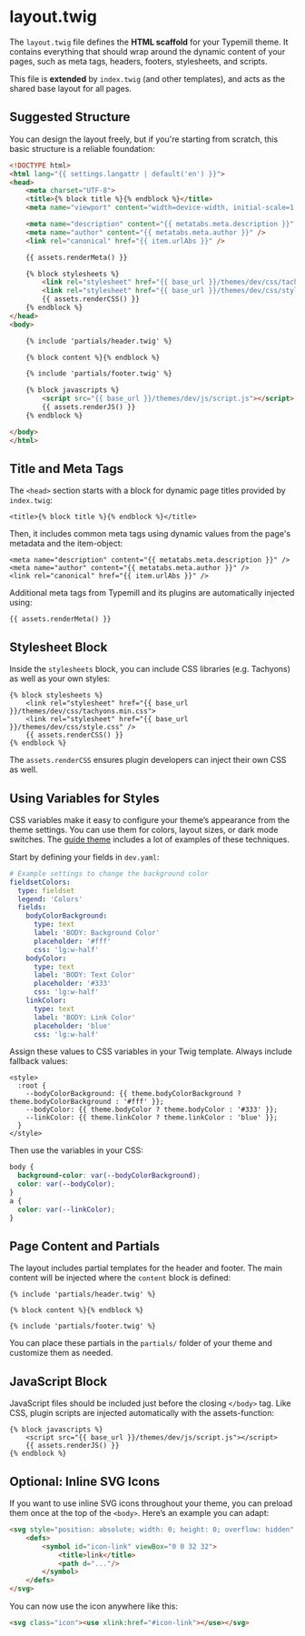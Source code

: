 # layout.twig

The `layout.twig` file defines the **HTML scaffold** for your Typemill theme. It contains everything that should wrap around the dynamic content of your pages, such as meta tags, headers, footers, stylesheets, and scripts.

This file is **extended** by `index.twig` (and other templates), and acts as the shared base layout for all pages.

## Suggested Structure

You can design the layout freely, but if you're starting from scratch, this basic structure is a reliable foundation:

```html
<!DOCTYPE html>
<html lang="{{ settings.langattr | default('en') }}">
<head>
    <meta charset="UTF-8">
    <title>{% block title %}{% endblock %}</title>
    <meta name="viewport" content="width=device-width, initial-scale=1.0" />

    <meta name="description" content="{{ metatabs.meta.description }}" />
    <meta name="author" content="{{ metatabs.meta.author }}" />
    <link rel="canonical" href="{{ item.urlAbs }}" />

    {{ assets.renderMeta() }}

    {% block stylesheets %}
        <link rel="stylesheet" href="{{ base_url }}/themes/dev/css/tachyons.min.css">
        <link rel="stylesheet" href="{{ base_url }}/themes/dev/css/style.css" />
        {{ assets.renderCSS() }}
    {% endblock %}
</head>
<body>

    {% include 'partials/header.twig' %}

    {% block content %}{% endblock %}

    {% include 'partials/footer.twig' %}

    {% block javascripts %}
        <script src="{{ base_url }}/themes/dev/js/script.js"></script>
        {{ assets.renderJS() }}
    {% endblock %}

</body>
</html>
```

## Title and Meta Tags

The `<head>` section starts with a block for dynamic page titles provided by `index.twig`:

```twig
<title>{% block title %}{% endblock %}</title>
```

Then, it includes common meta tags using dynamic values from the page's metadata and the item-object:

```twig
<meta name="description" content="{{ metatabs.meta.description }}" />
<meta name="author" content="{{ metatabs.meta.author }}" />
<link rel="canonical" href="{{ item.urlAbs }}" />
```

Additional meta tags from Typemill and its plugins are automatically injected using:

```twig
{{ assets.renderMeta() }}
```

## Stylesheet Block

Inside the `stylesheets` block, you can include CSS libraries (e.g. Tachyons) as well as your own styles:

```twig
{% block stylesheets %}
    <link rel="stylesheet" href="{{ base_url }}/themes/dev/css/tachyons.min.css">
    <link rel="stylesheet" href="{{ base_url }}/themes/dev/css/style.css" />
    {{ assets.renderCSS() }}
{% endblock %}
```

The `assets.renderCSS` ensures plugin developers can inject their own CSS as well.

## Using Variables for Styles

CSS variables make it easy to configure your theme’s appearance from the theme settings. You can use them for colors, layout sizes, or dark mode switches. The [guide theme](https://themes.typemill.net/guide) includes a lot of examples of these techniques.

Start by defining your fields in `dev.yaml`:

```yaml
# Example settings to change the background color
fieldsetColors:
  type: fieldset
  legend: 'Colors'
  fields:
    bodyColorBackground:
      type: text
      label: 'BODY: Background Color'
      placeholder: '#fff'
      css: 'lg:w-half'
    bodyColor:
      type: text
      label: 'BODY: Text Color'
      placeholder: '#333'
      css: 'lg:w-half'
    linkColor:
      type: text
      label: 'BODY: Link Color'
      placeholder: 'blue'
      css: 'lg:w-half'
```

Assign these values to CSS variables in your Twig template. Always include fallback values:

```twig
<style>
  :root {
    --bodyColorBackground: {{ theme.bodyColorBackground ? theme.bodyColorBackground : '#fff' }};
    --bodyColor: {{ theme.bodyColor ? theme.bodyColor : '#333' }};
    --linkColor: {{ theme.linkColor ? theme.linkColor : 'blue' }};
  }
</style>
```

Then use the variables in your CSS:

```css
body {
  background-color: var(--bodyColorBackground);
  color: var(--bodyColor);
}
a {
  color: var(--linkColor);
}
```

## Page Content and Partials

The layout includes partial templates for the header and footer. The main content will be injected where the `content` block is defined:

```twig
{% include 'partials/header.twig' %}

{% block content %}{% endblock %}

{% include 'partials/footer.twig' %}
```

You can place these partials in the `partials/` folder of your theme and customize them as needed.

## JavaScript Block

JavaScript files should be included just before the closing `</body>` tag. Like CSS, plugin scripts are injected automatically with the assets-function:

```twig
{% block javascripts %}
    <script src="{{ base_url }}/themes/dev/js/script.js"></script>
    {{ assets.renderJS() }}
{% endblock %}
```

## Optional: Inline SVG Icons

If you want to use inline SVG icons throughout your theme, you can preload them once at the top of the `<body>`. Here’s an example you can adapt:

```html
<svg style="position: absolute; width: 0; height: 0; overflow: hidden" xmlns="http://www.w3.org/2000/svg">
    <defs>
        <symbol id="icon-link" viewBox="0 0 32 32">
            <title>link</title>
            <path d="..."/>
        </symbol>
    </defs>
</svg>
```

You can now use the icon anywhere like this:

```html
<svg class="icon"><use xlink:href="#icon-link"></use></svg>
```

